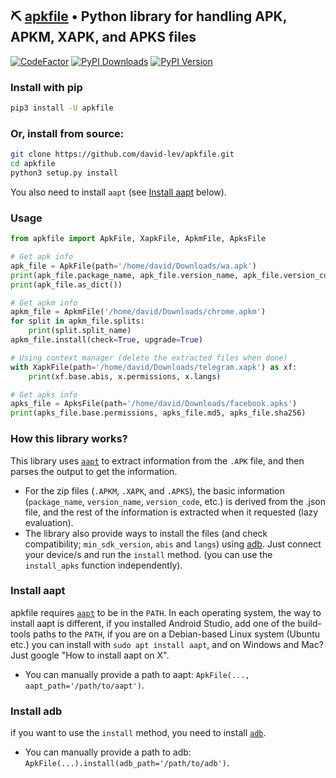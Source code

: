## ⛏️ [apkfile](https://github.com/david-lev/apkfile) • Python library for handling APK, APKM, XAPK, and APKS files
[![CodeFactor](https://www.codefactor.io/repository/github/david-lev/apkfile/badge)](https://www.codefactor.io/repository/github/david-lev/apkfile)
[![PyPI Downloads](https://img.shields.io/pypi/dm/apkfile?style=flat-square)](https://badge.fury.io/py/apkfile)
[![PyPI Version](https://badge.fury.io/py/apkfile.svg)](https://pypi.org/project/apkfile/)

### Install with pip
```bash
pip3 install -U apkfile
```
### Or, install from source:
```bash
git clone https://github.com/david-lev/apkfile.git
cd apkfile
python3 setup.py install
```

You also need to install ``aapt`` (see [Install aapt](#install-aapt) below).

### Usage

```python
from apkfile import ApkFile, XapkFile, ApkmFile, ApksFile

# Get apk info
apk_file = ApkFile(path='/home/david/Downloads/wa.apk')
print(apk_file.package_name, apk_file.version_name, apk_file.version_code)
print(apk_file.as_dict())

# Get apkm info
apkm_file = ApkmFile('/home/david/Downloads/chrome.apkm')
for split in apkm_file.splits:
    print(split.split_name)
apkm_file.install(check=True, upgrade=True)

# Using context manager (delete the extracted files when done)
with XapkFile(path='/home/david/Downloads/telegram.xapk') as xf:
    print(xf.base.abis, x.permissions, x.langs)

# Get apks info
apks_file = ApksFile(path='/home/david/Downloads/facebook.apks')
print(apks_file.base.permissions, apks_file.md5, apks_file.sha256)

```

### How this library works?
This library uses [``aapt``](https://elinux.org/Android_aapt) to extract information from the `.APK` file, and then parses the output to get the information.
- For the zip files (`.APKM`, `.XAPK`, and `.APKS`), the basic information (`package_name`, `version_name`, `version_code`, etc.) is derived from the .json file, and the rest of the information is extracted when it requested (lazy evaluation).
- The library also provide ways to install the files (and check compatibility; `min_sdk_version`,  `abis` and `langs`) using [adb](#install-adb). Just connect your device/s and run the `install` method. (you can use the ``install_apks`` function independently).


### Install aapt
apkfile requires [``aapt``](https://elinux.org/Android_aapt) to be in the ``PATH``.
In each operating system, the way to install aapt is different, if you installed Android Studio, add one of the build-tools paths to the ``PATH``, if you are on a Debian-based Linux system (Ubuntu etc.) you can install with ``sudo apt install aapt``, and on Windows and Mac? Just google "How to install aapt on X".
- You can manually provide a path to aapt: ``ApkFile(..., aapt_path='/path/to/aapt')``.

### Install adb
if you want to use the ``install`` method, you need to install [``adb``](https://developer.android.com/studio/command-line/adb).

- You can manually provide a path to adb: ``ApkFile(...).install(adb_path='/path/to/adb')``.